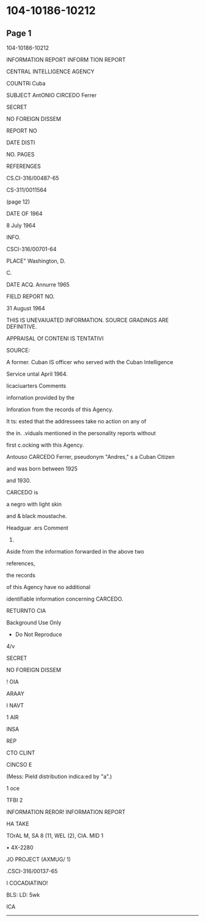 # 104-10186-10212

## Page 1

104-10186-10212

INFORMATION REPORT INFORM TION REPORT

CENTRAL INTELLIGENCE AGENCY

COUNTRi Cuba

SUBJECT AntONIO CIRCEDO Ferrer

SECRET

NO FOREIGN DISSEM

REPORT NO

DATE DISTI

NO. PAGES

REFERENGES

CS.CI-316/00487-65

CS-311/0011564

(page 12)

DATE OF 1964

8 July 1964

INFO.

CSCI-316/00701-64

PLACE" Washington, D.

C.

DATE ACQ. Annurre 1965

FIELD REPORT NO.

31 August 1964

THIS IS UNEVAIUATED INFORMATION. SOURCE GRADINGS ARE DEFINITIVE.

APPRAISAL Of CONTENI IS TENTATIVI

SOURCE:

A former. Cuban IS officer who served with the Cuban Intelligence

Service untal April 1964.

licaciuarters Comments

infornation provided by the

Inforation from the records of this Agency.

It ts: ested that the addressees take no action on any of

the in. .viduals mentioned in the personality reports without

first c.ocking with this Agency.

Antouso CARCEDO Ferrer, pseudonym "Andres," s a Cuban Citizen

and was born between 1925

and 1930.

CARCEDO is

a negro with light skin

and & black moustache.

Headguar .ers Comment

1.

Aside from the information forwarded in the above two

references,

the records

of this Agency have no additional

identifiable information concerning CARCEDO.

RETURNTO CIA

Background Use Only

* Do Not Reproduce

4/v

SECRET

NO FOREIGN DISSEM

! OIA

ARAAY

I NAVT

1 AIR

INSA

REP

CTO CLINT

CINCSO E

(Mess: Pield distribution indica:ed by "a".)

1 oce

TFBI 2

INFORMATION REROR! INFORMATION REPORT

HA TAKE

TOrAL M, SA 8 (11, WEL (2), ClA. MID 1

• 4X-2280

JO PROJECT (AXMUG/ 1)

.CSCI-316/00137-65

I COCADIATINO!

BLS: LD: 5wk

ICA

---

